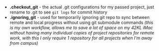 - **.checkout_git** - the actual .git configurations for my passed project, just rename to .git to see `git logs` for commit history
- **.ignoring_git** - used for temporarily ignoring git repo to sync between remote and local progress without using git submodule commands *(this is my own workflow, allows me to save a lot of space on my 42KL iMac without having many individual copies of project repositories for remote work, with this I only require 1 repository for all projects when I'm away from campus)*
